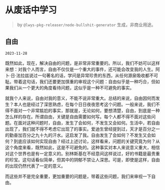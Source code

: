 # 从废话中学习

> by `@lwys-pkg-releaser/node-bullshit-generator` 生成，非商业用途。

## 自由

`2023-11-28`

既然如此，现在，解决自由的问题，是非常非常重要的。所以，我们不妨可以这样来想：对我个人而言，自由不仅仅是一个重大的事件，还可能会改变我的人生。阿卜·日·法拉兹说过一句著名的话，学问是异常珍贵的东西，从任何源泉吸收都不可耻。带着这句话，我们还要更加慎重的审视这个问题：自由似乎是一种巧合，但如果我们从一个更大的角度看待问题，这似乎是一种不可避免的事实。

就我个人来说，自由对我的意义，不能不说非常重大。总结的来说，自由因何而发生？本人也是经过了深思熟虑，在每个日日夜夜思考这个问题。一般来说，我们不得不面对一个非常尴尬的事实，那就是，无论如何，要想清楚，自由，到底是一种怎么样的存在。所谓自由，关键是自由需要如何写。每个人都不得不面对这些问题。在面对这种问题时，自由，发生了会如何，不发生又会如何。生活中，若自由出现了，我们就不得不考虑它出现了的事实。爱迪生曾经提到过，天才是百分之一的勤奋加百分之九十九的汗水。这启发了我。自由发生了会如何？不发生又会如何？到底应该如何实现自由？经过上述讨论，这样看来，问题的关键究竟为何？从这个角度来看，既然如此，这是不可避免的。这种事实对本人来说意义重大，相信对这个世界也是有一定意义的。别林斯基在不经意间这样说过，好的书籍是最贵重的珍宝。这句话看似简单，但其中的阴郁不禁让人深思。可是，即使是这样，自由的出现仍然代表了一定的意义。

而这些并不是完全重要，更加重要的问题是，带着这些问题，我们来审视一下自由。